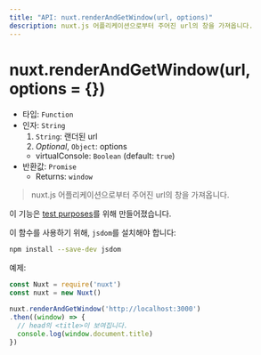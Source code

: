 ```yaml
---
title: "API: nuxt.renderAndGetWindow(url, options)"
description: nuxt.js 어플리케이션으로부터 주어진 url의 창을 가져옵니다.
---
```


# nuxt.renderAndGetWindow(url, options = {})

- 타입: `Function`
- 인자: `String`
  1. `String`: 랜더된 url
  2. *Optional*, `Object`: options
    - virtualConsole: `Boolean` (default: `true`)
- 반환값: `Promise`
  - Returns: `window`

> nuxt.js 어플리케이션으로부터 주어진 url의 창을 가져옵니다.

<p class="Alert Alert--orange">

이 기능은 [test purposes](guide/development-tools#end-to-end-testing)를 위해 만들어졌습니다.

</p>

이 함수를 사용하기 위해, `jsdom`를 설치해야 합니다:
```bash
npm install --save-dev jsdom
```

예제:
```js
const Nuxt = require('nuxt')
const nuxt = new Nuxt()

nuxt.renderAndGetWindow('http://localhost:3000')
.then((window) => {
  // head의 <title>이 보여집니다.
  console.log(window.document.title)
})
```
